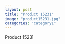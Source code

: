 ```yaml
---
layout: post
title: "Product 15231"
image: "product15231.jpg"
categories: "category1"
---
```

Product 15231

